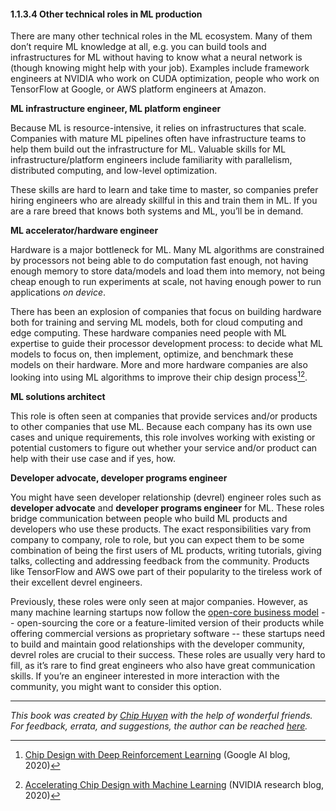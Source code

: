 #### 1.1.3.4 Other technical roles in ML production

There are many other technical roles in the ML ecosystem. Many of them don’t require ML knowledge at all, e.g. you can build tools and infrastructures for ML without having to know what a neural network is (though knowing might help with your job). Examples include framework engineers at NVIDIA who work on CUDA optimization, people who work on TensorFlow at Google, or AWS platform engineers at Amazon.

**ML infrastructure engineer, ML platform engineer**

Because ML is resource-intensive, it relies on infrastructures that scale. Companies with mature ML pipelines often have infrastructure teams to help them build out the infrastructure for ML. Valuable skills for ML infrastructure/platform engineers include familiarity with parallelism, distributed computing, and low-level optimization.

These skills are hard to learn and take time to master, so companies prefer hiring engineers who are already skillful in this and train them in ML. If you are a rare breed that knows both systems and ML, you’ll be in demand.

**ML accelerator/hardware engineer**

Hardware is a major bottleneck for ML. Many ML algorithms are constrained by processors not being able to do computation fast enough, not having enough memory to store data/models and load them into memory, not being cheap enough to run experiments at scale, not having enough power to run applications _on device_.

There has been an explosion of companies that focus on building hardware both for training and serving ML models, both for cloud computing and edge computing. These hardware companies need people with ML expertise to guide their processor development process: to decide what ML models to focus on, then implement, optimize, and benchmark these models on their hardware. More and more hardware companies are also looking into using ML algorithms to improve their chip design process[^11][^12].

**ML solutions architect**

This role is often seen at companies that provide services and/or products to other companies that use ML. Because each company has its own use cases and unique requirements, this role involves working with existing or potential customers to figure out whether your service and/or product can help with their use case and if yes, how.

**Developer advocate, developer programs engineer**

You might have seen developer relationship (devrel) engineer roles such as **developer advocate** and **developer programs engineer** for ML. These roles bridge communication between people who build ML products and developers who use these products. The exact responsibilities vary from company to company, role to role, but you can expect them to be some combination of being the first users of ML products, writing tutorials, giving talks, collecting and addressing feedback from the community. Products like TensorFlow and AWS owe part of their popularity to the tireless work of their excellent devrel engineers.

Previously, these roles were only seen at major companies. However, as many machine learning startups now follow the [open-core business model](https://en.wikipedia.org/wiki/Open-core_model) -- open-sourcing the core or a feature-limited version of their products while offering commercial versions as proprietary software -- these startups need to build and maintain good relationships with the developer community, devrel roles are crucial to their success. These roles are usually very hard to fill, as it’s rare to find great engineers who also have great communication skills. If you’re an engineer interested in more interaction with the community, you might want to consider this option.

[^11]:
     [Chip Design with Deep Reinforcement Learning](https://ai.googleblog.com/2020/04/chip-design-with-deep-reinforcement.html) (Google AI blog, 2020)

[^12]:
     [Accelerating Chip Design with Machine Learning](https://research.nvidia.com/publication/2020-09_Accelerating-Chip-Design) (NVIDIA research blog, 2020)

---
*This book was created by [Chip Huyen](https://huyenchip.com) with the help of wonderful friends. For feedback, errata, and suggestions, the author can be reached [here](https://huyenchip.com/communication/).*